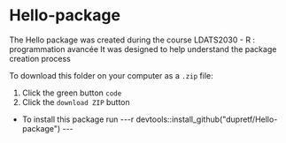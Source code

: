 # Hello-package

The Hello package was created during the course LDATS2030 - R : programmation avancée
It was designed to help understand the package creation process

To download this folder on your computer as a `.zip` file:

1. Click the green button `code`
2. Click the `download ZIP` button

* To install this package run
      ---r
      devtools::install_github("dupretf/Hello-package")
      ---
